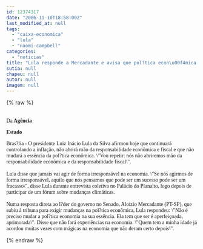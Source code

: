 ```yaml
---
id: 12374317
date: "2006-11-10T18:58:00Z"
last_modified_at: null
tags:
  - "caixa-economica"
  - "lula"
  - "naomi-campbell"
categories:
  - "noticias"
title: "Lula responde a Mercadante e avisa que pol?tica econ\u00f4mica n\u00e3o muda"
sutia: null
chapeu: null
autor: null
imagem: null
---
```

{% raw %}
<p><FONT size=6></p>
<p><P></FONT><FONT face=Verdana>Da<STRONG> Agência</p>
<p> Estado</STRONG></FONT></P></p>
<p><P><FONT face=Verdana>Bras?lia - O presidente Luiz Inácio Lula da Silva afirmou hoje que continuará controlando a inflação, não abrirá mão da responsabilidade econômica e fiscal e que não mudará a essência da pol?tica econômica. \"Vou repetir: nós não abriremos mão da responsabilidade econômica e da responsabilidade fiscal\".<BR><BR>Lula disse que jamais vai agir de forma irresponsável na economia. \"Se nós agirmos de forma irresponsável, aquilo que nós pensamos que pode ser um sucesso pode ser um fracasso\", disse Lula durante entrevista coletiva no Palácio do Planalto, logo depois de participar de um fórum sobre mudanças climáticas.<BR><BR>Numa resposta direta ao l?der do governo no Senado, Aloizio Mercadante (PT-SP), que subiu à tribuna para exigir mudanças na pol?tica econômica, Lula respondeu: \"Não é preciso mudar a pol?tica economia na sua essência. Ela tem que ser é aperfeiçoada, aprimorada\". Disse que não fará experiências na economia. \"Quem tem a minha idade já acordou muitas vezes com mágicas na economia que não deram certo depois\".</FONT></P> </p>
{% endraw %}